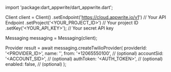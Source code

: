 import 'package:dart_appwrite/dart_appwrite.dart';

Client client = Client()
    .setEndpoint('https://cloud.appwrite.io/v1') // Your API Endpoint
    .setProject('<YOUR_PROJECT_ID>') // Your project ID
    .setKey('<YOUR_API_KEY>'); // Your secret API key

Messaging messaging = Messaging(client);

Provider result = await messaging.createTwilioProvider(
    providerId: '<PROVIDER_ID>',
    name: '<NAME>',
    from: '+12065550100', // (optional)
    accountSid: '<ACCOUNT_SID>', // (optional)
    authToken: '<AUTH_TOKEN>', // (optional)
    enabled: false, // (optional)
);

